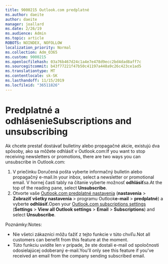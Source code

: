 ```yaml
---
title: 9000215 Outlook.com predplatné
ms.author: daeite
author: daeite
manager: joallard
ms.date: 2/26/19
ms.audience: Admin
ms.topic: article
ROBOTS: NOINDEX, NOFOLLOW
localization_priority: Normal
ms.collection: Adm_O365
ms.custom: 9000215
ms.openlocfilehash: 03a76b467d24c1a4e7e478d9ecc2bd4dad8aff7c
ms.sourcegitcommit: b43f77221f47b50c41197a448a9c26c423ce1ad5
ms.translationtype: MT
ms.contentlocale: sk-SK
ms.lasthandoff: 11/15/2019
ms.locfileid: "36511826"
---
```

# <a name="subscriptions-and-unsubscribing"></a><span data-ttu-id="2f50a-102">Predplatné a odhlásenie</span><span class="sxs-lookup"><span data-stu-id="2f50a-102">Subscriptions and unsubscribing</span></span>

<span data-ttu-id="2f50a-103">Ak chcete prestať dostávať bulletiny alebo propagačné akcie, existujú dva spôsoby, ako sa môžete odhlásiť v Outlook.com:</span><span class="sxs-lookup"><span data-stu-id="2f50a-103">If you want to stop receiving newsletters or promotions, there are two ways you can unsubscribe in Outlook.com:</span></span>

1. <span data-ttu-id="2f50a-104">V priečinku Doručená pošta vyberte informačný bulletin alebo propagačný e-mail.</span><span class="sxs-lookup"><span data-stu-id="2f50a-104">In your inbox, select a newsletter or promotional email.</span></span> <span data-ttu-id="2f50a-105">V hornej časti tably na čítanie vyberte možnosť **odhlásiť**sa.</span><span class="sxs-lookup"><span data-stu-id="2f50a-105">At the top of the reading pane, select **Unsubscribe**.</span></span>
2. <span data-ttu-id="2f50a-106">Otvorte vaše [Outlook.com predplatné nastavenia](https://outlook.live.com/mail/options/mail/brandsSubscriptions) (**nastavenia** > **Zobraziť všetky nastavenia** > programu Outlook**e-mail** > **predplatné**) a vyberte **odhlásiť**.</span><span class="sxs-lookup"><span data-stu-id="2f50a-106">Open your [Outlook.com subscriptions settings](https://outlook.live.com/mail/options/mail/brandsSubscriptions) (**Settings** > **View all Outlook settings** > **Email** > **Subscriptions**) and select **Unsubscribe**.</span></span>

<span data-ttu-id="2f50a-107">Poznámky:</span><span class="sxs-lookup"><span data-stu-id="2f50a-107">Notes:</span></span>

- <span data-ttu-id="2f50a-108">Nie všetci zákazníci môžu ťažiť z tejto funkcie v túto chvíľu.</span><span class="sxs-lookup"><span data-stu-id="2f50a-108">Not all customers can benefit from this feature at the moment.</span></span>
- <span data-ttu-id="2f50a-109">Túto funkciu uvidíte len v prípade, že ste dostali e-mail od spoločnosti odosielajúcej odoberaný e-mail.</span><span class="sxs-lookup"><span data-stu-id="2f50a-109">You'll only see this feature if you've received an email from the company sending subscribed email.</span></span>